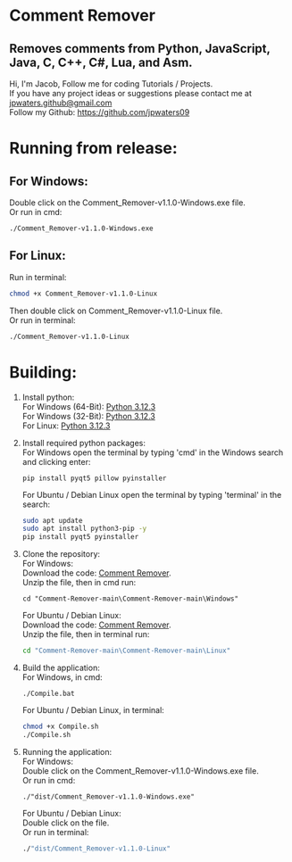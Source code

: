 # Comment Remover
Removes comments from Python, JavaScript, Java, C, C++, C#, Lua, and Asm.
---
Hi, I'm Jacob,
Follow me for coding Tutorials / Projects.\
If you have any project ideas or suggestions please contact me at jpwaters.github@gmail.com \
Follow my Github: https://github.com/jpwaters09

# Running from release:
## For Windows: 
Double click on the Comment_Remover-v1.1.0-Windows.exe file. \
Or run in cmd:
```batch
./Comment_Remover-v1.1.0-Windows.exe
```

## For Linux: 
Run in terminal:
```bash
chmod +x Comment_Remover-v1.1.0-Linux
```
Then double click on Comment_Remover-v1.1.0-Linux file. \
Or run in terminal:
```bash
./Comment_Remover-v1.1.0-Linux
```

# Building:
1. Install python: \
   For Windows (64-Bit): [Python 3.12.3](https://www.python.org/ftp/python/3.12.3/python-3.12.3-amd64.exe) \
   For Windows (32-Bit): [Python 3.12.3](https://www.python.org/ftp/python/3.12.3/python-3.12.3.exe) \
   For Linux: [Python 3.12.3](https://www.python.org/ftp/python/3.12.3/Python-3.12.3.tgz)
   
2. Install required python packages: \
   For Windows open the terminal by typing 'cmd' in the Windows search and clicking enter:
   ```batch
   pip install pyqt5 pillow pyinstaller
   ```

   For Ubuntu / Debian Linux open the terminal by typing 'terminal' in the search:
   ```bash
   sudo apt update
   sudo apt install python3-pip -y
   pip install pyqt5 pyinstaller
   ```

4. Clone the repository: \
   For Windows: \
   Download the code: [Comment Remover](https://github.com/Jpwaters09/Comment-Remover/archive/refs/heads/main.zip). \
   Unzip the file, then in cmd run:
   ```batch
   cd "Comment-Remover-main\Comment-Remover-main\Windows"
   ```

   For Ubuntu / Debian Linux: \
   Download the code: [Comment Remover](https://github.com/Jpwaters09/Comment-Remover/archive/refs/heads/main.zip). \
   Unzip the file, then in terminal run:
   ```bash
   cd "Comment-Remover-main\Comment-Remover-main\Linux"
   ```

5. Build the application: \
   For Windows, in cmd:
   ```batch
   ./Compile.bat
   ```
   
   For Ubuntu / Debian Linux, in terminal:
   ```bash
   chmod +x Compile.sh
   ./Compile.sh
   ```

6. Running the application: \
   For Windows: \
   Double click on the Comment_Remover-v1.1.0-Windows.exe file. \
   Or run in cmd:
   ```batch
   ./"dist/Comment_Remover-v1.1.0-Windows.exe"
   ```

   For Ubuntu / Debian Linux: \
   Double click on the file. \
   Or run in terminal:
   ```bash
   ./"dist/Comment_Remover-v1.1.0-Linux"
   ```
